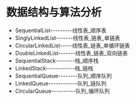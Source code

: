 # 数据结构与算法分析

* SequentialList---------线性表_顺序表
* SinglyLinkedList-------线性表_链表_单链表
* CircularLinkedList-----线性表_链表_单循环链表
* DoubleLinkedList-------线性表_链表_双向链表
* SequentialStack--------栈_顺序栈
* LinkedStack------------栈_链栈
* SequentialQueue--------队列_顺序队列
* LinkedQueue------------队列_链队列
* CircularQueue----------队列_循环队列
